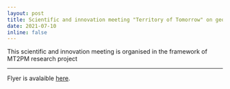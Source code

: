 ```yaml
---
layout: post
title: Scientific and innovation meeting "Territory of Tomorrow" on geolocalized digital information and tourist attendance in Normandie, September 10, 2021, Port Center Le Havre 
date: 2021-07-10
inline: false
---
```


This scientific and innovation meeting is organised in the framework of MT2PM research project 

***

Flyer is avalaible [here]().

